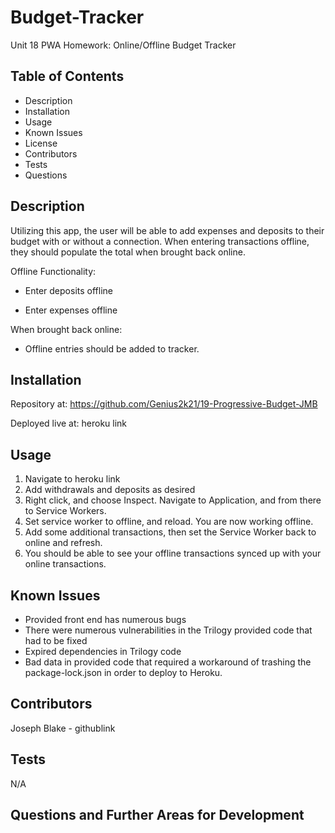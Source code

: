 # Budget-Tracker
Unit 18 PWA Homework: Online/Offline Budget Tracker

## Table of Contents

* Description
* Installation
* Usage
* Known Issues
* License
* Contributors
* Tests
* Questions

## Description
Utilizing this app, the user will be able to add expenses and deposits to their budget with or without a connection. When entering transactions offline, they should populate the total when brought back online.

Offline Functionality:

  * Enter deposits offline

  * Enter expenses offline

When brought back online:

  * Offline entries should be added to tracker.

## Installation
Repository at: https://github.com/Genius2k21/19-Progressive-Budget-JMB

Deployed live at: heroku link

## Usage
1. Navigate to heroku link
2. Add withdrawals and deposits as desired
3. Right click, and choose Inspect. Navigate to Application, and from there to Service Workers.
4. Set service worker to offline, and reload. You are now working offline.
5. Add some additional transactions, then set the Service Worker back to online and refresh.
6. You should be able to see your offline transactions synced up with your online transactions.


## Known Issues

* Provided front end has numerous bugs
* There were numerous vulnerabilities in the Trilogy provided code that had to be fixed
* Expired dependencies in Trilogy code
* Bad data in provided code that required a workaround of trashing the package-lock.json in order to deploy to Heroku.



## Contributors

Joseph Blake - githublink

## Tests

N/A

## Questions and Further Areas for Development


